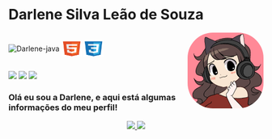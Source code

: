 <div style="display: inline_block"><br>
 <h1>Darlene Silva Leão de Souza</h1>
  <img align="right" alt="Darlene-pic" height="150" style="border-radius:50px;" src="./download20211002233013.png">
</div>
<div style="display: inline_block"><br>
  <img align="center" alt="Darlene-java" height="30" width="40" src="./java_original_logo_icon_146458.svg">
  <img align="center" alt="Darlene-HTML" height="30" width="40" src="https://raw.githubusercontent.com/devicons/devicon/master/icons/html5/html5-original.svg">
  <img align="center" alt="Darlene-CSS" height="30" width="40" src="https://raw.githubusercontent.com/devicons/devicon/master/icons/css3/css3-original.svg">

  ##


 
<div> 
  <a href="https://www.instagram.com/darlenesilvaleao/" target="_blank"><img src="https://img.shields.io/badge/-Instagram-%23E4405F?style=for-the-badge&logo=instagram&logoColor=white" target="_blank"></a>
  <a href = "mailto:darlene_leao@outlook.com"><img src="https://img.shields.io/badge/-Gmail-%23333?style=for-the-badge&logo=gmail&logoColor=white" target="_blank"></a>
  <a href="" target="_blank"><img src="https://img.shields.io/badge/-LinkedIn-%230077B5?style=for-the-badge&logo=linkedin&logoColor=white" target="_blank"></a> 
  
  ### Olá eu sou a Darlene, e aqui está algumas informações do meu perfil!
<div align="center">
  <a href="https://github.com/marisavieira">
  <img height="180em" src="https://github-readme-stats.vercel.app/api?username=Darleneleao&show_icons=true&theme=dracula&include_all_commits=true&count_private=true"/>
  <img height="180em" src="https://github-readme-stats.vercel.app/api/top-langs/?username=Darleneleao&layout=compact&langs_count=7&theme=dracula"/>
